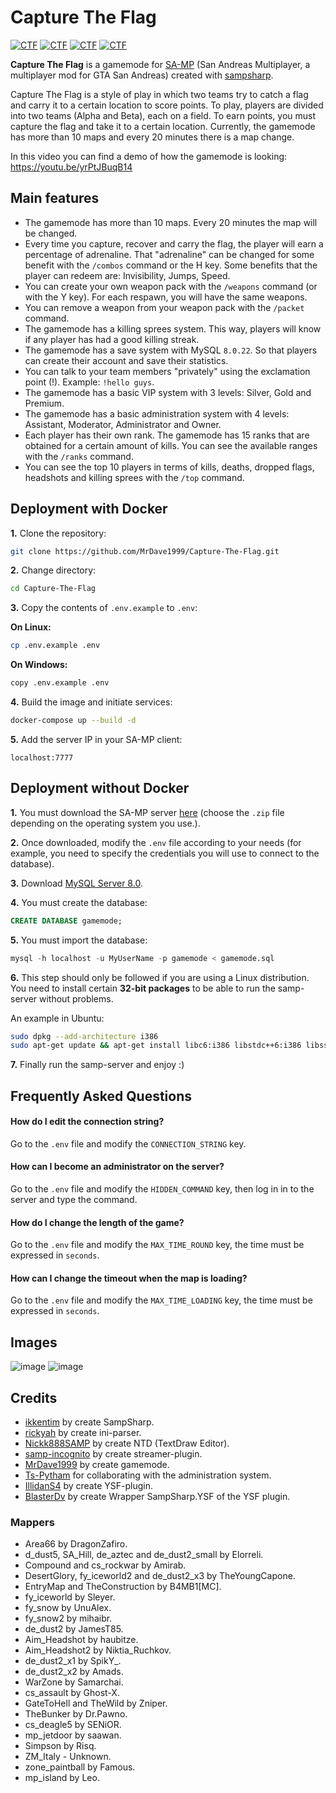 # Capture The Flag
[![CTF](https://img.shields.io/badge/Capture%20The%20Flag-SA:MP-red)](https://github.com/MrDave1999/Capture-the-flag)
[![CTF](https://img.shields.io/badge/.NET%20Core-SampSharp.net-blue)](https://github.com/MrDave1999/Capture-the-flag)
[![CTF](https://img.shields.io/badge/GameMode-CSharp-yellow)](https://github.com/MrDave1999/Capture-the-flag)
[![CTF](https://img.shields.io/badge/Team%20DeathMatch-+Ranks-green)](https://github.com/MrDave1999/Capture-the-flag)

**Capture The Flag** is a gamemode for [SA-MP](https://www.sa-mp.com/) (San Andreas Multiplayer, a multiplayer mod for GTA San Andreas) created with [sampsharp](https://github.com/ikkentim/SampSharp).

Capture The Flag is a style of play in which two teams try to catch a flag and carry it to a certain location to score points.
To play, players are divided into two teams (Alpha and Beta), each on a field. To earn points, you must capture the flag and take it to a certain location.
Currently, the gamemode has more than 10 maps and every 20 minutes there is a map change.

In this video you can find a demo of how the gamemode is looking: https://youtu.be/yrPtJBuqB14

## Main features

- The gamemode has more than 10 maps. Every 20 minutes the map will be changed.
- Every time you capture, recover and carry the flag, the player will earn a percentage of adrenaline. That "adrenaline" can be changed for some benefit with the `/combos` command or the H key. Some benefits that the player can redeem are: Invisibility, Jumps, Speed.
- You can create your own weapon pack with the `/weapons` command (or with the Y key). For each respawn, you will have the same weapons.
- You can remove a weapon from your weapon pack with the `/packet` command.
- The gamemode has a killing sprees system. This way, players will know if any player has had a good killing streak.
- The gamemode has a save system with MySQL `8.0.22`. So that players can create their account and save their statistics.
- You can talk to your team members "privately" using the exclamation point (!).
  Example: `!hello guys`.
- The gamemode has a basic VIP system with 3 levels: Silver, Gold and Premium.
- The gamemode has a basic administration system with 4 levels: Assistant, Moderator, Administrator and Owner.
- Each player has their own rank. The gamemode has 15 ranks that are obtained for a certain amount of kills.
  You can see the available ranges with the `/ranks` command.
- You can see the top 10 players in terms of kills, deaths, dropped flags, headshots and killing sprees with the `/top` command.

## Deployment with Docker

**1.** Clone the repository:
```sh
git clone https://github.com/MrDave1999/Capture-The-Flag.git
```
**2.** Change directory:
```sh
cd Capture-The-Flag
```
**3.** Copy the contents of `.env.example` to `.env`:

**On Linux:**
```sh
cp .env.example .env
```
**On Windows:**
```sh
copy .env.example .env
```

**4.** Build the image and initiate services:
```sh
docker-compose up --build -d
```
**5.** Add the server IP in your SA-MP client:
```
localhost:7777
```

## Deployment without Docker

**1.** You must download the SA-MP server [here](https://github.com/MrDave1999/Capture-The-Flag/releases/latest) (choose the `.zip` file depending on the operating system you use.).

**2.** Once downloaded, modify the `.env` file according to your needs (for example, you need to specify the credentials you will use to connect to the database).

**3.** Download [MySQL Server 8.0](https://dev.mysql.com/downloads/mysql/).

**4.** You must create the database:
```sql
CREATE DATABASE gamemode;
```
**5.** You must import the database:
```sql
mysql -h localhost -u MyUserName -p gamemode < gamemode.sql
```
**6.** This step should only be followed if you are using a Linux distribution. You need to install certain **32-bit packages** to be able to run the samp-server without problems.

An example in Ubuntu:
```sh
sudo dpkg --add-architecture i386
sudo apt-get update && apt-get install libc6:i386 libstdc++6:i386 libssl1.1:i386 libicu-dev:i386
```
**7.** Finally run the samp-server and enjoy :)

## Frequently Asked Questions

#### How do I edit the connection string?

Go to the `.env` file and modify the `CONNECTION_STRING` key.

#### How can I become an administrator on the server?

Go to the `.env` file and modify the `HIDDEN_COMMAND` key, then log in in to the server and type the command.

#### How do I change the length of the game?

Go to the `.env` file and modify the `MAX_TIME_ROUND` key, the time must be expressed in `seconds`.

#### How can I change the timeout when the map is loading?

Go to the `.env` file and modify the `MAX_TIME_LOADING` key, the time must be expressed in `seconds`.

## Images
![image](https://user-images.githubusercontent.com/43916038/114632050-6d19fa80-9c83-11eb-812e-0241a288564d.png)
![image](https://user-images.githubusercontent.com/43916038/114632071-77d48f80-9c83-11eb-9ff5-61609b64289e.png)

## Credits

- [ikkentim](https://github.com/ikkentim/SampSharp) by create SampSharp.
- [rickyah](https://github.com/rickyah/ini-parser) by create ini-parser.
- [Nickk888SAMP](https://github.com/Nickk888SAMP/TextDraw-Editor) by create NTD (TextDraw Editor).
- [samp-incognito](https://github.com/samp-incognito/samp-streamer-plugin) by create streamer-plugin.
- [MrDave1999](https://github.com/MrDave1999/Capture-The-Flag) by create gamemode.
- [Ts-Pytham](https://github.com/Ts-Pytham) for collaborating with the administration system.
- [IllidanS4](https://github.com/IllidanS4/YSF) by create YSF-plugin.
- [BlasterDv](https://github.com/BlasterDv/SampSharp-YSF) by create Wrapper SampSharp.YSF of the YSF plugin.

### Mappers

- Area66 by DragonZafiro.
- d_dust5, SA_Hill, de_aztec and de_dust2_small by Elorreli.
- Compound and cs_rockwar by Amirab. 
- DesertGlory, fy_iceworld2 and de_dust2_x3 by TheYoungCapone.
- EntryMap and TheConstruction by B4MB1[MC].
- fy_iceworld by Sleyer.
- fy_snow by UnuAlex.
- fy_snow2 by mihaibr.
- de_dust2 by JamesT85.
- Aim_Headshot by haubitze.
- Aim_Headshot2 by Niktia_Ruchkov.
- de_dust2_x1 by SpikY_.
- de_dust2_x2 by Amads.
- WarZone by Samarchai.
- cs_assault by Ghost-X.
- GateToHell and TheWild by Zniper.
- TheBunker by Dr.Pawno.
- cs_deagle5 by SENiOR.
- mp_jetdoor by saawan.
- Simpson by Risq.
- ZM_Italy - Unknown.
- zone_paintball by Famous.
- mp_island by Leo.
